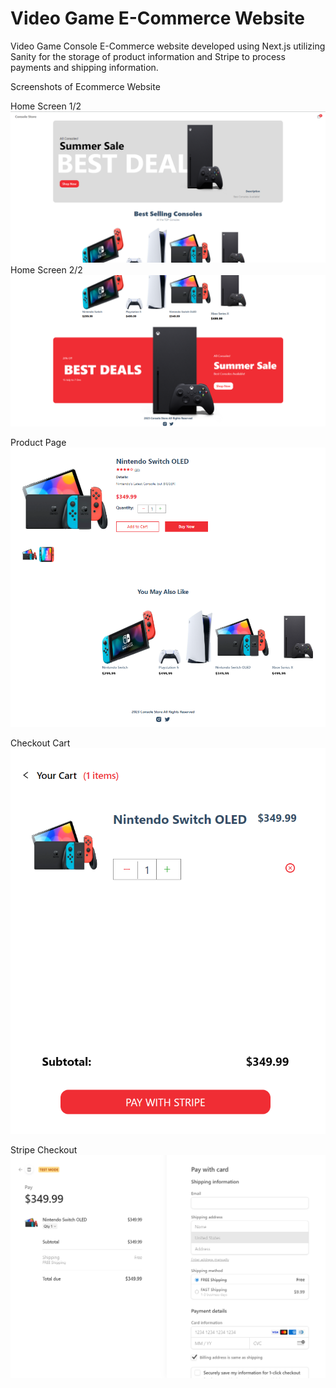 # Video Game E-Commerce Website

Video Game Console E-Commerce website developed using Next.js utilizing Sanity for the storage of product information and Stripe to process payments and shipping information.


Screenshots of Ecommerce Website

  Home Screen 1/2
![alt text](https://github.com/zachrm17/Coding-Projects/blob/main/JavaScript/Next.js/nextjs_ecommerce/Homescreen_1.png)
  Home Screen 2/2
![alt text](https://github.com/zachrm17/Coding-Projects/blob/main/JavaScript/Next.js/nextjs_ecommerce/Homescreen_2.png)

  Product Page
![alt text](https://github.com/zachrm17/Coding-Projects/blob/main/JavaScript/Next.js/nextjs_ecommerce/productpage.png)

  Checkout Cart
![alt text](https://github.com/zachrm17/Coding-Projects/blob/main/JavaScript/Next.js/nextjs_ecommerce/checkoutpage.png)

  Stripe Checkout
![alt text](https://github.com/zachrm17/Coding-Projects/blob/main/JavaScript/Next.js/nextjs_ecommerce/stripepage.png)
